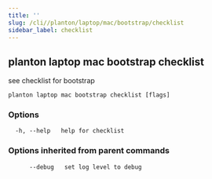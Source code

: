 ```yaml
---
title: ''
slug: /cli//planton/laptop/mac/bootstrap/checklist
sidebar_label: checklist
---
```

## planton laptop mac bootstrap checklist

see checklist for bootstrap

```
planton laptop mac bootstrap checklist [flags]
```

### Options

```
  -h, --help   help for checklist
```

### Options inherited from parent commands

```
      --debug   set log level to debug
```

